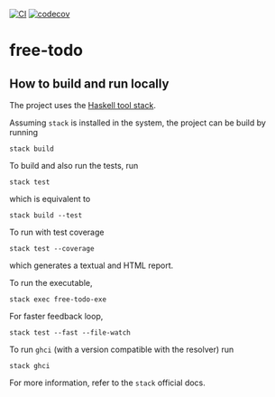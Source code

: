 [![CI](https://github.com/haskell-fun/free-todo/actions/workflows/ci.yml/badge.svg)](https://github.com/haskell-fun/free-todo/actions/workflows/ci.yml) [![codecov](https://codecov.io/gh/haskell-fun/free-todo/branch/main/graph/badge.svg?token=RKQJMC05A8)](https://codecov.io/gh/haskell-fun/free-todo)

# free-todo

## How to build and run locally

The project uses the [Haskell tool stack](https://docs.haskellstack.org/en/stable/README/).

Assuming `stack` is installed in the system, the project can be build by running
```
stack build
```
To build and also run the tests, run
```
stack test
```
which is equivalent to
```
stack build --test
```
To run with test coverage
```
stack test --coverage
```
which generates a textual and HTML report.

To run the executable,
```
stack exec free-todo-exe
```
For faster feedback loop,
```
stack test --fast --file-watch
```
To run `ghci` (with a version compatible with the resolver) run
```
stack ghci
```
For more information, refer to the `stack` official docs.
